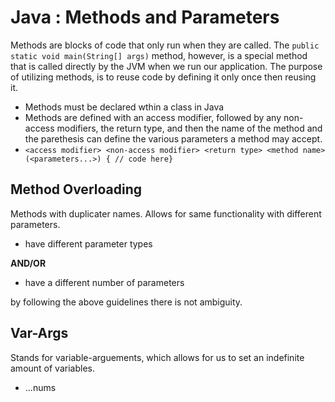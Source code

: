# Java : Methods and Parameters
Methods are blocks of code that only run when they are called. The `public static void main(String[] args)` method, however, is a special method that is called directly by the JVM when we run our application. The purpose of utilizing methods, is to reuse code by defining it only once then reusing it. 
- Methods must be declared wthin a class in Java
- Methods are defined with an access modifier, followed by any non-access modifiers, the return type, and then the name of the method and the parethesis can define the various parameters a method may accept.
- `<access modifier> <non-access modifier> <return type> <method name> (<parameters...>) { // code here}`

## Method Overloading 
Methods with duplicater names. Allows for same functionality with different parameters.
- have different parameter types

**AND/OR**

- have a different number of parameters

by following the above guidelines there is not ambiguity.

## Var-Args
Stands for variable-arguements, which allows for us to set an indefinite amount of variables.
- ...nums
